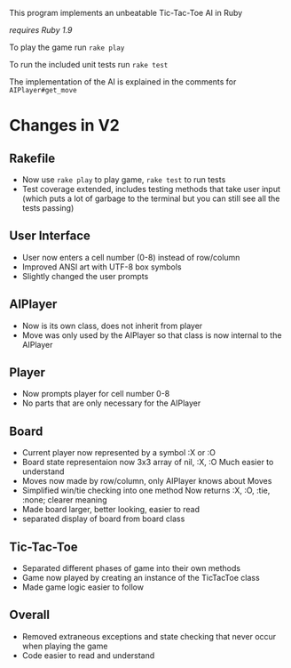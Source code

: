 This program implements an unbeatable Tic-Tac-Toe AI
in Ruby

_requires Ruby 1.9_

To play the game run `rake play`

To run the included unit tests run `rake test`

The implementation of the AI is explained in the comments
for `AIPlayer#get_move`

Changes in V2
=============

Rakefile
---------
* Now use `rake play` to play game, `rake test` to run tests
* Test coverage extended, includes testing methods that take
  user input (which puts a lot of garbage to the terminal
  but you can still see all the tests passing)

User Interface
--------------
* User now enters a cell number (0-8) instead of row/column
* Improved ANSI art with UTF-8 box symbols
* Slightly changed the user prompts

AIPlayer
------
* Now is its own class, does not inherit from player
* Move was only used by the AIPlayer so that class is now
  internal to the AIPlayer

Player
------
* Now prompts player for cell number 0-8
* No parts that are only necessary for the AIPlayer

Board
-----

* Current player now represented by a symbol :X or :O
* Board state representaion now 3x3 array of nil, :X, :O
  Much easier to understand
* Moves now made by row/column, only AIPlayer knows about Moves
* Simplified win/tie checking into one method
  Now returns :X, :O, :tie, :none; clearer meaning
* Made board larger, better looking, easier to read
* separated display of board from board class

Tic-Tac-Toe
-----------
* Separated different phases of game into their own methods
* Game now played by creating an instance of the TicTacToe class
* Made game logic easier to follow

Overall
-------
* Removed extraneous exceptions and state checking that never
  occur when playing the game
* Code easier to read and understand 

